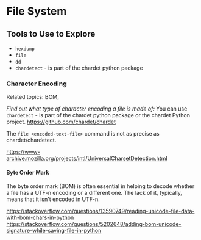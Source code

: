 # File System

## Tools to Use to Explore
* `hexdump`
* `file`
* `dd`
* `chardetect` - is part of the chardet python package

### Character Encoding
Related topics: BOM, 

*Find out what type of character encoding a file is made of:*
You can use `chardetect` - is part of the chardet python package
or the chardet Python project. https://github.com/chardet/chardet

The `file <encoded-text-file>` command is not as precise as chardet/chardetect.

https://www-archive.mozilla.org/projects/intl/UniversalCharsetDetection.html

#### Byte Order Mark
The byte order mark (BOM) is often essential in helping to decode whether a file has a UTF-n encoding or a different one. The lack of it, typically, means that it isn't encoded in UTF-n. 

https://stackoverflow.com/questions/13590749/reading-unicode-file-data-with-bom-chars-in-python 
https://stackoverflow.com/questions/5202648/adding-bom-unicode-signature-while-saving-file-in-python

